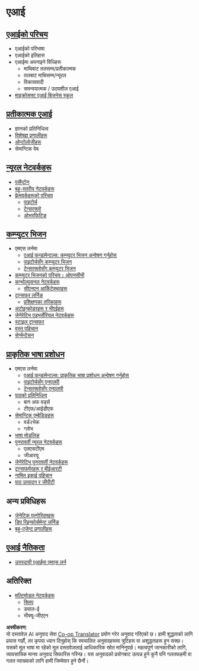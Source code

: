 <!--
CO_OP_TRANSLATOR_METADATA:
{
  "original_hash": "f2f88dbd2debd38e26149b27b1fd272d",
  "translation_date": "2025-08-26T11:23:01+00:00",
  "source_file": "etc/Mindmap.md",
  "language_code": "ne"
}
-->
# एआई

## [एआईको परिचय](https://github.com/microsoft/AI-For-Beginners/blob/main/lessons/1-Intro/README.md)
 - एआईको परिभाषा
 - एआईको इतिहास
 - एआईमा अपनाइने विधिहरू
     - माथिबाट तलसम्म/प्रतीकात्मक
     - तलबाट माथिसम्म/न्यूरल
     - विकासवादी
     - समन्वयात्मक / उदयशील एआई
 - [माइक्रोसफ्ट एआई बिजनेस स्कूल](https://www.microsoft.com/ai/ai-business-school/?WT.mc_id=academic-77998-cacaste)

## [प्रतीकात्मक एआई](https://github.com/microsoft/AI-For-Beginners/blob/main/lessons/2-Symbolic/README.md)
 - ज्ञानको प्रतिनिधित्व
 - [विशेषज्ञ प्रणालीहरू](https://github.com/microsoft/AI-For-Beginners/blob/main/lessons/2-Symbolic/Animals.ipynb)
 - [ओन्टोलोजीहरू](https://github.com/microsoft/AI-For-Beginners/blob/main/lessons/2-Symbolic/FamilyOntology.ipynb)
 - सेमान्टिक वेब

## [न्यूरल नेटवर्कहरू](https://github.com/microsoft/AI-For-Beginners/blob/main/lessons/3-NeuralNetworks/README.md)
 - [पर्सेप्ट्रोन](https://github.com/microsoft/AI-For-Beginners/blob/main/lessons/3-NeuralNetworks/03-Perceptron/README.md)
 - [बहु-स्तरीय नेटवर्कहरू](https://github.com/microsoft/AI-For-Beginners/blob/main/lessons/3-NeuralNetworks/04-OwnFramework/README.md)
 - [फ्रेमवर्कहरूको परिचय](https://github.com/microsoft/AI-For-Beginners/blob/main/lessons/3-NeuralNetworks/05-Frameworks/README.md)
   - [पाइटोर्च](https://github.com/microsoft/AI-For-Beginners/blob/main/lessons/3-NeuralNetworks/05-Frameworks/IntroPyTorch.ipynb)
   - [टेन्सरफ्लो](https://github.com/microsoft/AI-For-Beginners/blob/main/lessons/3-NeuralNetworks/05-Frameworks/IntroKerasTF.md)
   - [ओभरफिटिङ](https://github.com/microsoft/AI-For-Beginners/blob/main/lessons/3-NeuralNetworks/05-Frameworks/Overfitting.md)

## [कम्प्युटर भिजन](https://github.com/microsoft/AI-For-Beginners/blob/main/lessons/4-ComputerVision/README.md)
 - एमएस लर्नमा
    - [एआई फन्डामेन्टल्स: कम्प्युटर भिजन अन्वेषण गर्नुहोस्](https://docs.microsoft.com/learn/paths/explore-computer-vision-microsoft-azure/?WT.mc_id=academic-77998-cacaste)
    - [पाइटोर्चसँग कम्प्युटर भिजन](https://docs.microsoft.com/learn/modules/intro-computer-vision-pytorch/?WT.mc_id=academic-77998-cacaste)
    - [टेन्सरफ्लोसँग कम्प्युटर भिजन](https://docs.microsoft.com/learn/modules/intro-computer-vision-TensorFlow/?WT.mc_id=academic-77998-cacaste)
 - [कम्प्युटर भिजनको परिचय। ओपनसीभी](https://github.com/microsoft/AI-For-Beginners/blob/main/lessons/4-ComputerVision/06-IntroCV/README.md)
 - [कन्भोल्युसनल नेटवर्कहरू](https://github.com/microsoft/AI-For-Beginners/blob/main/lessons/4-ComputerVision/07-ConvNets/README.md)
   - [सीएनएन आर्किटेक्चरहरू](https://github.com/microsoft/AI-For-Beginners/blob/main/lessons/4-ComputerVision/07-ConvNets/CNN_Architectures.md)
 - [ट्रान्सफर लर्निङ](https://github.com/microsoft/AI-For-Beginners/blob/main/lessons/4-ComputerVision/08-TransferLearning/README.md)
   - [प्रशिक्षणका तरिकाहरू](https://github.com/microsoft/AI-For-Beginners/blob/main/lessons/4-ComputerVision/08-TransferLearning/TrainingTricks.md)
 - [अटोइन्कोडरहरू र भीएईहरू](https://github.com/microsoft/AI-For-Beginners/blob/main/lessons/4-ComputerVision/09-Autoencoders/README.md)
 - [जेनेरेटिभ एड्भर्सेरियल नेटवर्कहरू](https://github.com/microsoft/AI-For-Beginners/blob/main/lessons/4-ComputerVision/10-GANs/README.md)
 - [स्टाइल ट्रान्सफर](https://github.com/microsoft/AI-For-Beginners/blob/main/lessons/4-ComputerVision/10-GANs/StyleTransfer.ipynb)
 - [वस्तु पहिचान](https://github.com/microsoft/AI-For-Beginners/blob/main/lessons/4-ComputerVision/11-ObjectDetection/README.md)
 - [सेग्मेन्टेसन](https://github.com/microsoft/AI-For-Beginners/blob/main/lessons/4-ComputerVision/12-Segmentation/README.md)
 
## [प्राकृतिक भाषा प्रशोधन](https://github.com/microsoft/AI-For-Beginners/blob/main/lessons/5-NLP/README.md)
 - एमएस लर्नमा
    - [एआई फन्डामेन्टल्स: प्राकृतिक भाषा प्रशोधन अन्वेषण गर्नुहोस्](https://docs.microsoft.com/learn/paths/explore-natural-language-processing/?WT.mc_id=academic-77998-cacaste)
    - [पाइटोर्चसँग एनएलपी](https://docs.microsoft.com/learn/modules/intro-natural-language-processing-pytorch/?WT.mc_id=academic-77998-cacaste)
    - [टेन्सरफ्लोसँग एनएलपी](https://docs.microsoft.com/learn/modules/intro-natural-language-processing-TensorFlow/?WT.mc_id=academic-77998-cacaste)
 - [पाठको प्रतिनिधित्व](https://github.com/microsoft/AI-For-Beginners/blob/main/lessons/5-NLP/13-TextRep/README.md)
    - बाग अफ वर्ड्स
    - टीएफ/आईडीएफ
 - [सेमान्टिक एम्बेडिङहरू](https://github.com/microsoft/AI-For-Beginners/blob/main/lessons/5-NLP/14-Embeddings/README.md)
    - वर्ड२भेक
    - ग्लोभ
 - [भाषा मोडलिङ](https://github.com/microsoft/AI-For-Beginners/blob/main/lessons/5-NLP/15-LanguageModeling)
 - [पुनरावर्ती न्यूरल नेटवर्कहरू](https://github.com/microsoft/AI-For-Beginners/blob/main/lessons/5-NLP/16-RNN/README.md)
     - एलएसटीएम
     - जीआरयू
 - [जेनेरेटिभ पुनरावर्ती नेटवर्कहरू](https://github.com/microsoft/AI-For-Beginners/blob/main/lessons/5-NLP/17-GenerativeNetworks/README.md)
 - [ट्रान्सफर्मरहरू र बीईआरटी](https://github.com/microsoft/AI-For-Beginners/blob/main/lessons/5-NLP/18-Transformers/README.md)
 - [नामित इकाई पहिचान](https://github.com/microsoft/AI-For-Beginners/blob/main/lessons/5-NLP/19-NER/README.md)
 - [पाठ उत्पादन र जीपीटी](https://github.com/microsoft/AI-For-Beginners/blob/main/lessons/5-NLP/20-LanguageModels/README.md)

## अन्य प्रविधिहरू
 - [जेनेटिक एल्गोरिदमहरू](https://github.com/microsoft/AI-For-Beginners/blob/main/lessons/6-Other/21-GeneticAlgorithms/README.md)
 - [डिप रिइन्फोर्समेन्ट लर्निङ](https://github.com/microsoft/AI-For-Beginners/blob/main/lessons/6-Other/22-DeepRL/README.md)
 - [बहु-एजेन्ट प्रणालीहरू](https://github.com/microsoft/AI-For-Beginners/blob/main/lessons/6-Other/23-MultiagentSystems/README.md)

## [एआई नैतिकता](https://github.com/microsoft/AI-For-Beginners/blob/main/lessons/7-Ethics/README.md)
 - [उत्तरदायी एआईमा एमएस लर्न](https://docs.microsoft.com/learn/paths/responsible-ai-business-principles/?WT.mc_id=academic-77998-cacaste)

## अतिरिक्त
 - [मल्टिमोडल नेटवर्कहरू](https://github.com/microsoft/AI-For-Beginners/blob/main/lessons/X-Extras/X1-MultiModal/README.md)
   - [क्लिप](https://github.com/microsoft/AI-For-Beginners/blob/main/lessons/X-Extras/X1-MultiModal/Clip.ipynb)
   - ड्याल-ई
   - भीक्यू-जीएएन

**अस्वीकरण**:  
यो दस्तावेज़ AI अनुवाद सेवा [Co-op Translator](https://github.com/Azure/co-op-translator) प्रयोग गरेर अनुवाद गरिएको छ। हामी शुद्धताको लागि प्रयास गर्छौं, तर कृपया ध्यान दिनुहोस् कि स्वचालित अनुवादहरूमा त्रुटिहरू वा अशुद्धताहरू हुन सक्छ। यसको मूल भाषा मा रहेको मूल दस्तावेज़लाई आधिकारिक स्रोत मानिनुपर्छ। महत्वपूर्ण जानकारीको लागि, व्यावसायिक मानव अनुवाद सिफारिस गरिन्छ। यस अनुवादको प्रयोगबाट उत्पन्न हुने कुनै पनि गलतफहमी वा गलत व्याख्याको लागि हामी जिम्मेवार हुने छैनौं।